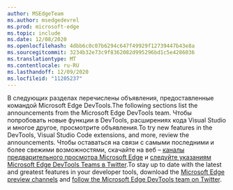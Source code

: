 ```yaml
---
author: MSEdgeTeam
ms.author: msedgedevrel
ms.prod: microsoft-edge
ms.topic: include
ms.date: 12/08/2020
ms.openlocfilehash: 4dbb6c0c07b6294c647f49929f12739447b43e8a
ms.sourcegitcommit: 3234b32e73c9f8362082d995296bd1c5e4286036
ms.translationtype: MT
ms.contentlocale: ru-RU
ms.lasthandoff: 12/09/2020
ms.locfileid: "11205237"
---
```

<span data-ttu-id="124a8-101">В следующих разделах перечислены объявления, предоставленные командой Microsoft Edge DevTools.</span><span class="sxs-lookup"><span data-stu-id="124a8-101">The following sections list the announcements from the Microsoft Edge DevTools team.</span></span>  <span data-ttu-id="124a8-102">Чтобы попробовать новые функции в DevTools, расширениях кода Visual Studio и многое другое, просмотрите объявления.</span><span class="sxs-lookup"><span data-stu-id="124a8-102">To try new features in the DevTools, Visual Studio Code extensions, and more, review the announcements.</span></span>  <span data-ttu-id="124a8-103">Чтобы оставаться на связи с самыми последними и более свежими возможностями, скачайте на веб – [каналы предварительного просмотра Microsoft Edge][MicrosoftEdgePreviewChannels] и [следуйте указаниям Microsoft Edge DevTools Teams в Twitter][EdgeDevToolsTwitterAccount].</span><span class="sxs-lookup"><span data-stu-id="124a8-103">To stay up to date with the latest and greatest features in your developer tools, download the [Microsoft Edge preview channels][MicrosoftEdgePreviewChannels] and [follow the Microsoft Edge DevTools team on Twitter][EdgeDevToolsTwitterAccount].</span></span>

<!-- links -->  

[MicrosoftEdgePreviewChannels]: https://www.microsoftedgeinsider.com/download "Каналы предварительной версии Microsoft Edge"  

[EdgeDevToolsTwitterAccount]: https://twitter.com/EdgeDevTools "@EdgeDevTools учетной записи Twitter"  

